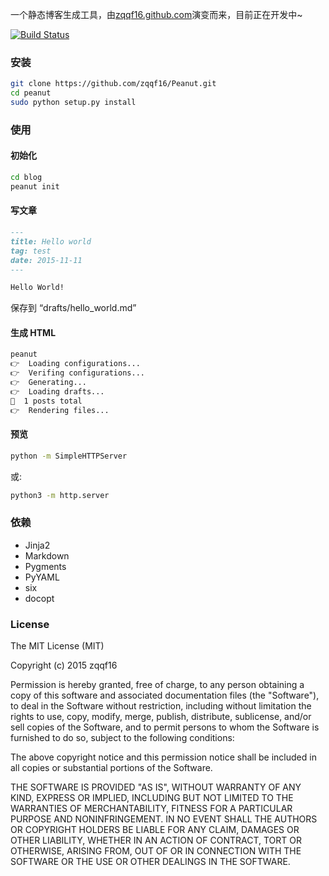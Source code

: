  一个静态博客生成工具，由[zqqf16.github.com](https://github.com/zqqf16/zqqf16.github.com)演变而来，目前正在开发中~

[![Build Status](https://travis-ci.org/zqqf16/Peanut.svg?branch=master)](https://travis-ci.org/zqqf16/Peanut)

### 安装

``` bash
git clone https://github.com/zqqf16/Peanut.git
cd peanut
sudo python setup.py install
```

### 使用

#### 初始化

``` bash
cd blog
peanut init
```

#### 写文章

``` markdown
---
title: Hello world
tag: test
date: 2015-11-11
---

Hello World!
```

保存到 “drafts/hello_world.md”

#### 生成 HTML

``` bash
peanut                   
👉  Loading configurations...
👉  Verifing configurations...
👉  Generating...
👉  Loading drafts...
🍻  1 posts total
👉  Rendering files...
```

#### 预览

``` bash
python -m SimpleHTTPServer
```

或:

``` bash
python3 -m http.server
```

### 依赖

- Jinja2
- Markdown
- Pygments
- PyYAML
- six
- docopt

### License

The MIT License (MIT)

Copyright (c) 2015 zqqf16

Permission is hereby granted, free of charge, to any person obtaining a copy
of this software and associated documentation files (the "Software"), to deal
in the Software without restriction, including without limitation the rights
to use, copy, modify, merge, publish, distribute, sublicense, and/or sell
copies of the Software, and to permit persons to whom the Software is
furnished to do so, subject to the following conditions:

The above copyright notice and this permission notice shall be included in all
copies or substantial portions of the Software.

THE SOFTWARE IS PROVIDED "AS IS", WITHOUT WARRANTY OF ANY KIND, EXPRESS OR
IMPLIED, INCLUDING BUT NOT LIMITED TO THE WARRANTIES OF MERCHANTABILITY,
FITNESS FOR A PARTICULAR PURPOSE AND NONINFRINGEMENT. IN NO EVENT SHALL THE
AUTHORS OR COPYRIGHT HOLDERS BE LIABLE FOR ANY CLAIM, DAMAGES OR OTHER
LIABILITY, WHETHER IN AN ACTION OF CONTRACT, TORT OR OTHERWISE, ARISING FROM,
OUT OF OR IN CONNECTION WITH THE SOFTWARE OR THE USE OR OTHER DEALINGS IN THE
SOFTWARE.

